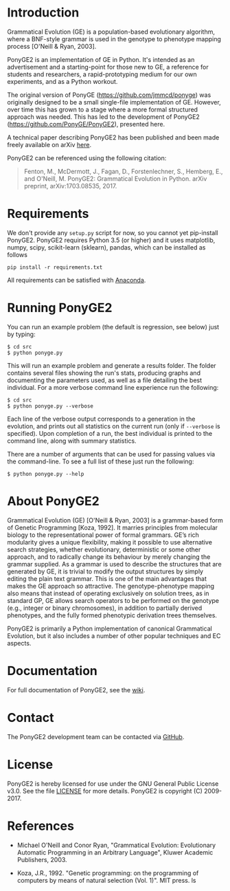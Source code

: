 # Introduction

Grammatical Evolution (GE) is a population-based evolutionary algorithm, where a BNF-style grammar is used in the genotype to phenotype mapping process [O'Neill & Ryan, 2003].

PonyGE2 is an implementation of GE in Python. It's intended as an advertisement and a starting-point for those new to GE, a reference for students and researchers, a rapid-prototyping medium for our own experiments, and as a Python workout.

The original version of PonyGE (https://github.com/jmmcd/ponyge) was originally designed to be a small single-file implementation of GE. However, over time this has grown to a stage where a more formal structured approach was needed. This has led to the development of PonyGE2 (https://github.com/PonyGE/PonyGE2), presented here.

A technical paper describing PonyGE2 has been published and been made freely available on arXiv [here](https://arxiv.org/abs/1703.08535).

PonyGE2 can be referenced using the following citation:

> Fenton, M., McDermott, J., Fagan, D., Forstenlechner, S., Hemberg, E., and O'Neill, M. PonyGE2: Grammatical Evolution in Python. arXiv preprint, arXiv:1703.08535, 2017.

# Requirements

We don't provide any `setup.py` script for now, so you cannot yet pip-install PonyGE2. PonyGE2 requires Python 3.5 (or higher) and it uses matplotlib, numpy, scipy, scikit-learn (sklearn), pandas, which can be installed as follows

    pip install -r requirements.txt

All requirements can be satisfied with [Anaconda](https://www.continuum.io/downloads).

# Running PonyGE2

You can run an example problem (the default is regression, see below) just by typing:

    $ cd src
    $ python ponyge.py

This will run an example problem and generate a results folder. The folder contains several files showing the run's stats, producing graphs and documenting the parameters used, as well as a file detailing the best individual. For a more verbose command line experience run the following:

    $ cd src
    $ python ponyge.py --verbose

Each line of the verbose output corresponds to a generation in the evolution, and prints out all statistics on the current run (only if `--verbose` is specified). Upon completion of a run, the best individual is printed to the command line, along with summary statistics.

There are a number of arguments that can be used for passing values via the command-line. To see a full list of these just run the following:

    $ python ponyge.py --help


# About PonyGE2

Grammatical Evolution (GE) [O'Neill & Ryan, 2003] is a grammar-based form of Genetic Programming [Koza, 1992]. It marries principles from molecular biology to the representational power of formal grammars. GE’s rich modularity gives a unique flexibility, making it possible to use alternative search strategies, whether evolutionary, deterministic or some other approach, and to radically change its behaviour by merely changing the grammar supplied. As a grammar is used to describe the structures that are generated by GE, it is trivial to modify the output structures by simply editing the plain text grammar. This is one of the main advantages that makes the GE approach so attractive. The genotype-phenotype mapping also means that instead of operating exclusively on solution trees, as in standard GP, GE allows search operators to be performed on the genotype (e.g., integer or binary chromosomes), in addition to partially derived phenotypes, and the fully formed phenotypic derivation trees themselves.

PonyGE2 is primarily a Python implementation of canonical Grammatical Evolution, but it also includes a number of other popular techniques and EC aspects.

# Documentation

For full documentation of PonyGE2, see the [wiki](https://github.com/PonyGE/PonyGE2/wiki).

# Contact

The PonyGE2 development team can be contacted via [GitHub](https://github.com/jmmcd/PonyGE2/issues/new). 

# License

PonyGE2 is hereby licensed for use under the GNU General Public License v3.0. See the file [LICENSE](./LICENSE) for more details. PonyGE2 is copyright (C) 2009-2017.

# References

- Michael O'Neill and Conor Ryan, "Grammatical Evolution: Evolutionary Automatic Programming in an Arbitrary Language", Kluwer Academic Publishers, 2003.

- Koza, J.R., 1992. "Genetic programming: on the programming of computers by means of natural selection (Vol. 1)". MIT press.
ls
